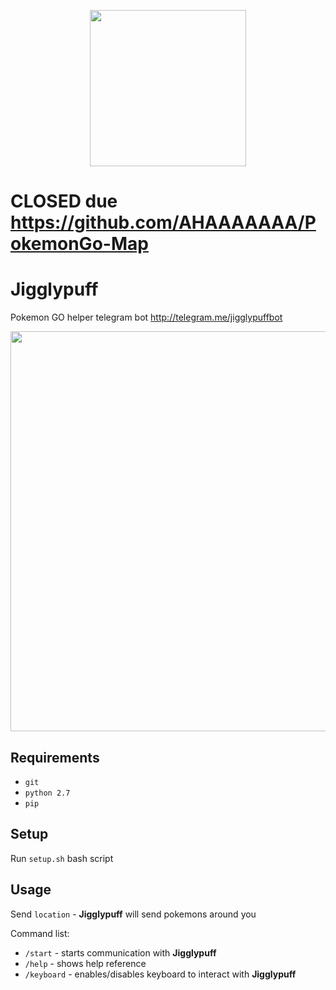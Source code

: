 <p align="center">
  <a href="http://telegram.me/jigglypuffbot">
    <img height="250" width="250" src="https://cloud.githubusercontent.com/assets/8440686/17172388/91f534b0-53fd-11e6-83fc-04bfadd7e21d.png">
  </a>
</p>

# **CLOSED** due https://github.com/AHAAAAAAA/PokemonGo-Map

# **Jigglypuff**
Pokemon GO helper telegram bot http://telegram.me/jigglypuffbot

<p align="center">
    <img height="640" width="640" src="https://cloud.githubusercontent.com/assets/8440686/17173402/545e5950-5403-11e6-9b84-feb4bf8ae2d4.jpg">
</p>

## Requirements
* `git`
* `python 2.7`
* `pip`

## Setup
Run `setup.sh` bash script

## Usage
Send `location` - **Jigglypuff** will send pokemons around you

Command list:
* `/start` - starts communication with **Jigglypuff**
* `/help` - shows help reference
* `/keyboard` - enables/disables keyboard to interact with **Jigglypuff**
